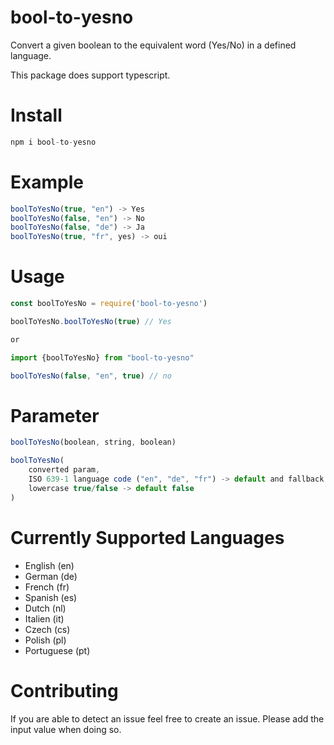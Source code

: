 <h1>bool-to-yesno</h1>

Convert a given boolean to the equivalent word (Yes/No) in a defined language.

This package does support typescript. 

# Install

```js
npm i bool-to-yesno
```

# Example

```js
boolToYesNo(true, "en") -> Yes
boolToYesNo(false, "en") -> No
boolToYesNo(false, "de") -> Ja
boolToYesNo(true, "fr", yes) -> oui
```

# Usage

```js
const boolToYesNo = require('bool-to-yesno')

boolToYesNo.boolToYesNo(true) // Yes

or

import {boolToYesNo} from "bool-to-yesno"

boolToYesNo(false, "en", true) // no
```

# Parameter

```js
boolToYesNo(boolean, string, boolean)

boolToYesNo(
    converted param, 
    ISO 639-1 language code ("en", "de", "fr") -> default and fallback "en", 
    lowercase true/false -> default false
)

```

# Currently Supported Languages

- English (en)
- German (de)
- French (fr)
- Spanish (es)
- Dutch (nl)
- Italien (it)
- Czech (cs)
- Polish (pl)
- Portuguese (pt)

# Contributing

If you are able to detect an issue feel free to create an issue. Please add the input value when doing so.